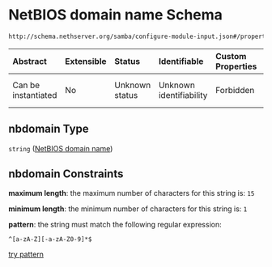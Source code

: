 # NetBIOS domain name Schema

```txt
http://schema.nethserver.org/samba/configure-module-input.json#/properties/nbdomain
```



| Abstract            | Extensible | Status         | Identifiable            | Custom Properties | Additional Properties | Access Restrictions | Defined In                                                                                |
| :------------------ | :--------- | :------------- | :---------------------- | :---------------- | :-------------------- | :------------------ | :---------------------------------------------------------------------------------------- |
| Can be instantiated | No         | Unknown status | Unknown identifiability | Forbidden         | Allowed               | none                | [configure-module-input.json\*](samba/configure-module-input.json "open original schema") |

## nbdomain Type

`string` ([NetBIOS domain name](configure-module-input-properties-netbios-domain-name.md))

## nbdomain Constraints

**maximum length**: the maximum number of characters for this string is: `15`

**minimum length**: the minimum number of characters for this string is: `1`

**pattern**: the string must match the following regular expression:&#x20;

```regexp
^[a-zA-Z][-a-zA-Z0-9]*$
```

[try pattern](https://regexr.com/?expression=%5E%5Ba-zA-Z%5D%5B-a-zA-Z0-9%5D*%24 "try regular expression with regexr.com")
